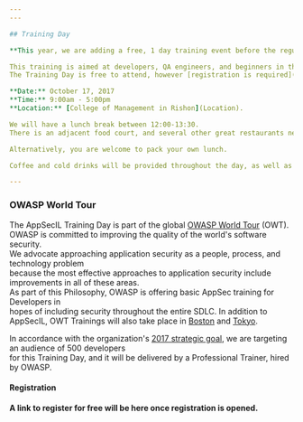 ```yaml
---
---

## Training Day

**This year, we are adding a free, 1 day training event before the regular Conference.**   

This training is aimed at developers, QA engineers, and beginners in the AppSec field.   
The Training Day is free to attend, however [registration is required](Register) - we will enable registration soon. 

**Date:** October 17, 2017  
**Time:** 9:00am - 5:00pm   
**Location:** [College of Management in Rishon](Location).

We will have a lunch break between 12:00-13:30.   
There is an adjacent food court, and several other great restaurants nearby.   

Alternatively, you are welcome to pack your own lunch.    

Coffee and cold drinks will be provided throughout the day, as well as an afternoon snack break.   

---
```


### OWASP World Tour   

The AppSecIL Training Day is part of the global [OWASP World Tour](https://www.owasp.org/index.php/OWASP_World_Tour) (OWT).   
OWASP is committed to improving the quality of the world's software security.   
We advocate approaching application security as a people, process, and technology problem   
because the most effective approaches to application security include improvements in all of these areas.  
As part of this Philosophy, OWASP is offering basic AppSec training for Developers in   
hopes of including security throughout the entire SDLC. 
In addition to AppSecIL, OWT Trainings will also take place in [Boston](https://www.owasp.org/index.php/2017_Global_World_Tour_Boston) and [Tokyo](https://www.owasp.org/index.php/2017_OWASP_World_Tour_Tokyo).

In accordance with the organization's [2017 strategic goal](https://www.owasp.org/index.php/OWASP_Strategic_Goals), we are targeting an audience of 500 developers   
for this Training Day, and it will be delivered by a Professional Trainer, hired by OWASP. 

#### Registration  
**A link to register for free will be here once registration is opened.**

